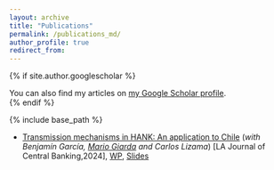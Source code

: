 ```yaml
---
layout: archive
title: "Publications"
permalink: /publications_md/
author_profile: true
redirect_from:
---
```


{% if site.author.googlescholar %}
  <div class="wordwrap">You can also find my articles on <a href="{{site.author.googlescholar}}">my Google Scholar profile</a>.</div>
{% endif %}


{% include base_path %}
* [Transmission mechanisms in HANK: An application to Chile](https://www.sciencedirect.com/science/article/pii/S2666143824000073) (_with Benjamín García, [Mario Giarda](https://www.mariogiarda.com) and Carlos Lizama_) 
[LA Journal of Central Banking,2024], [WP](https://www.bcentral.cl/en/content/-/details/working-papers-n-1013), [Slides](https://irojask.github.io/files/Presentacion_HANK_CEMLA.pdf)
